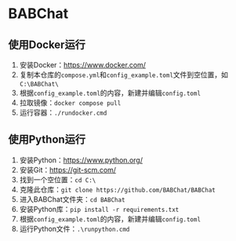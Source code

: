 # BABChat

## 使用Docker运行

1. 安装Docker：<https://www.docker.com/>
2. 复制本仓库的```compose.yml```和```config_example.toml```文件到空位置，如```C:\BABChat\```
3. 根据```config_example.toml```的内容，新建并编辑```config.toml```
4. 拉取镜像：```docker compose pull```
5. 运行容器：```./rundocker.cmd```

## 使用Python运行

1. 安装Python：<https://www.python.org/>
2. 安装Git：<https://git-scm.com/>
3. 找到一个空位置：```cd C:\```
4. 克隆此仓库：```git clone https://github.com/BABChat/BABChat```
5. 进入BABChat文件夹：```cd BABChat```
6. 安装Python库：```pip install -r requirements.txt```
7. 根据```config_example.toml```的内容，新建并编辑```config.toml```
8. 运行Python文件：```.\runpython.cmd```
